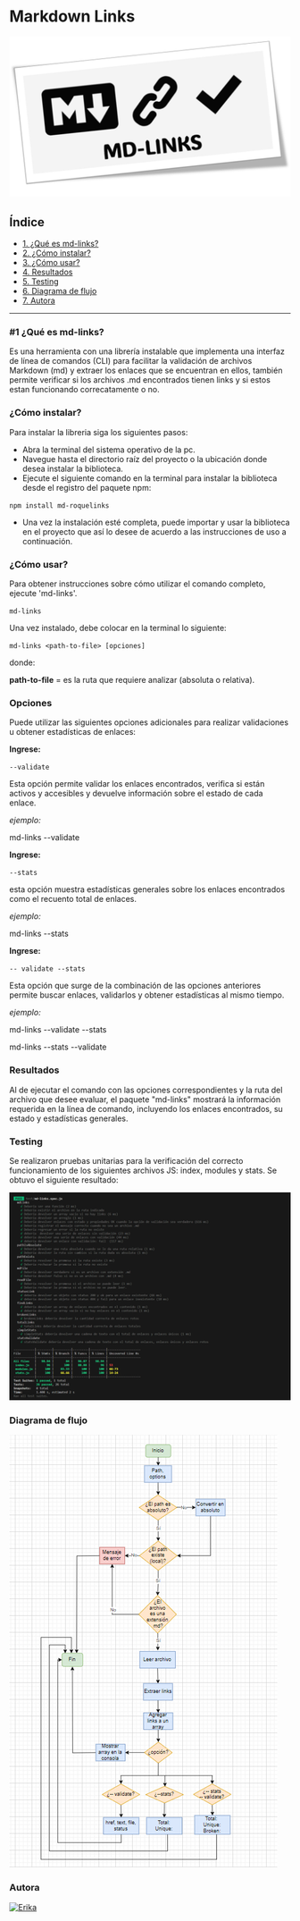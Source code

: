 # Markdown Links

[![md-links](./img/md-links.png "md-links")](../img/md-links.png "md-links")

## Índice

* [1. ¿Qué es md-links?](#1-¿Qué-es-md-links?)
* [2. ¿Cómo instalar?](#2-¿Cómo-instalar?) 
* [3. ¿Cómo usar?](#3-¿Cómo-usar?) 
* [4. Resultados](#4-Resultados) 
* [5. Testing](#5-Testing) 
* [6. Diagrama de flujo](#6-Diagrama-de-flujo) 
* [7. Autora](#7-Autora) 

***
<a name="1-¿Qué-es-md-links?"></a>
### #1 ¿Qué es md-links?

 Es una herramienta con una librería instalable que implementa una interfaz de línea de comandos (CLI) para facilitar la validación de archivos Markdown (md) y extraer los enlaces que se encuentran en ellos, también permite verificar si los archivos .md encontrados tienen links y si estos estan funcionando correcatamente o no. 

<a name="2-¿Cómo-instalar?"></a>
### ¿Cómo instalar?

Para instalar la libreria siga los siguientes pasos:

* Abra la terminal del sistema operativo de la pc.
* Navegue hasta el directorio raíz del proyecto o la ubicación donde desea instalar la biblioteca.
* Ejecute el siguiente comando en la terminal para instalar la biblioteca desde el registro del paquete npm:

`npm install md-roquelinks`

* Una vez la instalación esté completa, puede importar y usar la biblioteca en el proyecto que así lo desee de acuerdo a las instrucciones de uso a continuación.

<a name="3-¿Cómo-usar?"></a>
### ¿Cómo usar?

Para obtener instrucciones sobre cómo utilizar el comando completo, ejecute 'md-links'.

`md-links`

Una vez instalado, debe colocar en la terminal lo siguiente:

`md-links <path-to-file> [opciones]`

donde:

**path-to-file** = es la ruta que requiere analizar (absoluta o relativa).

### Opciones

Puede utilizar las siguientes opciones adicionales para realizar validaciones u obtener estadísticas de enlaces:

**Ingrese:**

`--validate`

Esta opción permite validar los enlaces encontrados, verifica si están activos y accesibles y devuelve información sobre el estado de cada enlace.

*ejemplo:*

md-links <path-to-file> --validate

**Ingrese:**

`--stats`

esta opción muestra estadísticas generales sobre los enlaces encontrados como el recuento total de enlaces.

*ejemplo:*

md-links <path-to-file> --stats

**Ingrese:**

`-- validate --stats`

Esta opción que surge de la combinación de las opciones anteriores permite buscar enlaces, validarlos y obtener estadísticas al mismo tiempo.

*ejemplo:*

md-links <path-to-file> --validate --stats

md-links <path-to-file> --stats --validate

<a name="#4-Resultados"></a>
### Resultados

Al de ejecutar el comando con las opciones correspondientes y la ruta del archivo que desee evaluar, el paquete "md-links" mostrará la información requerida en la línea de comando, incluyendo los enlaces encontrados, su estado y estadísticas generales.

<a name="#5-Testing"></a>
### Testing

Se realizaron pruebas unitarias para la verificación del correcto funcionamiento de los siguientes archivos JS: index, modules y stats. Se obtuvo el siguiente resultado:

[![Tests](./img/Tests.png "Tests")](./img/Tets.png "Tets")

<a name="#6-Diagrama-de-flujo"></a>
### Diagrama de flujo

[![Diagrama](./img/Diagrama.png "Diagrama")](./img/Diagrama.png "Diagrama")

<a name="#7-Autora"></a>
### Autora

[![Erika](https://i.imgur.com/8ZSGppz.png "Erika")](https://i.imgur.com/8ZSGppz.png "Erika")

